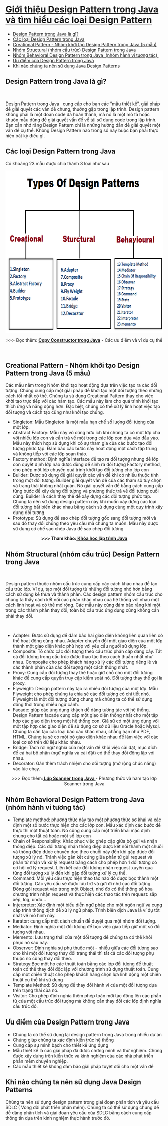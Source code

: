 <div class="wrapper">
                            <h1 class="title mb-0">
                                <a href="#">Giới thiệu Design Pattern trong Java và tìm hiểu các loại Design Pattern</a>
                            </h1>
                            <div class="content">
                                




<div class="mce-toc text-bold" contenteditable="false">

<ul>
<li><a href="#design-pattern-trong-java-la-gi">Design Pattern trong Java là gì?</a></li>
<li><a href="#cac-loai-design-pattern-trong-java">Các loại Design Pattern trong Java</a></li>
<li><a href="#creational-pattern-nhom-khoi-tao-design-pattern-trong-java-5-mau">Creational Pattern - Nhóm khởi tạo Design Pattern trong Java (5 mẫu)</a></li>
<li><a href="#nhom-structural-nhom-cau-truc-design-pattern-trong-java">Nhóm Structural (nhóm cấu trúc) Design Pattern trong Java</a></li>
<li><a href="#nhom-behavioral-design-pattern-trong-java-nhom-hanh-vi-tuong-tac-">Nhóm Behavioral Design Pattern trong Java&nbsp; (nhóm hành vi tương tác)&nbsp;</a></li>
<li><a href="#uu-diem-cua-design-pattern-trong-java">Ưu điểm của Design Pattern trong Java</a></li>
<li><a href="#khi-nao-chung-ta-nen-su-dung-java-design-patterns">Khi nào chúng ta nên sử dụng Java Design Patterns</a></li>
</ul>
</div>
<h2 id="design-pattern-trong-java-la-gi"><strong>Design Pattern trong Java là gì?</strong></h2>
<p>&nbsp;</p>
<p><span style="font-weight: 400;">Design Pattern trong Java &nbsp; cung cấp cho bạn các “mẫu thiết kế”, giải pháp để giải quyết các vấn đề chung, thường gặp trong lập trình. Design pattern không phải là một đoạn code đã hoàn thành, mà nó là một mô tả hoặc khuôn mẫu dùng để giải quyết vấn đề về tái sử dụng code trong lập trình. Bạn cần nhớ rằng Design Pattern chỉ là những hướng dẫn để giải quyết một vấn đề cụ thể. Không Design Pattern nào trong số này buộc bạn phải thực hiện bất kỳ điều gì.</span></p>
<h2 id="cac-loai-design-pattern-trong-java"><strong>Các loại Design Pattern trong Java</strong></h2>
<p><span style="font-weight: 400;">Có khoảng 23 mẫu được chia thành 3 loại như sau</span></p>
<p><span style="font-weight: 400;"><img style="display: block; margin-left: auto; margin-right: auto;" src="https://raw.githubusercontent.com/gamethapcam/gamethapcam.github.io/main/img/design-pattern.png" alt="Design Pattern trong Java" width="724" height="517"></span></p>
<p style="text-align: center;"><span style="font-weight: 400;">&gt;&gt;&gt; Đọc thêm: </span><strong><a href="/tin-tuc/copy-constructor-trong-java">Copy Constructor trong Java</a></strong><span style="font-weight: 400;"> - Các ưu điểm và ví dụ cụ thể</span></p>
<p>&nbsp;</p>
<h2 id="creational-pattern-nhom-khoi-tao-design-pattern-trong-java-5-mau"><strong>Creational Pattern - Nhóm khởi tạo Design Pattern trong Java (5 mẫu)</strong></h2>
<p><span style="font-weight: 400;">Các mẫu nằm trong Nhóm khởi tạo hoạt động dựa trên việc tạo ra các đối tượng. Chúng cung cấp một giải pháp để khởi tạo một đối tượng theo những cách tốt nhất có thể. Chúng ta sử dụng Creational Pattern thay cho việc khởi tạo trực tiếp với các hàm tạo. Các mẫu này làm cho quá trình khởi tạo thích ứng và năng động hơn. Đặc biệt, chúng có thể xử lý linh hoạt việc tạo đối tượng và cách tạo cũng như khởi tạo chúng.</span></p>
<ul>
<li style="font-weight: 400;" aria-level="1"><span style="font-weight: 400;">Singleton: Mẫu Singleton là một mẫu hạn chế số lượng đối tượng của một lớp.</span></li>
<li style="font-weight: 400;" aria-level="1"><span style="font-weight: 400;">Abstract Factory: Mẫu này vô cùng hữu ích khi chúng ta có một lớp cha với nhiều lớp con và cần trả về một trong các lớp con dựa vào đầu vào. Mẫu này thích hợp sử dụng khi có sự tham gia của các bước tạo đối tượng phức tạp. Đảm bảo các bước này hoạt động một cách tập trung và không tiếp với các lớp soạn thảo.&nbsp;</span></li>
<li style="font-weight: 400;" aria-level="1"><span style="font-weight: 400;">Factory method: Định nghĩa Interface để tạo ra đối tượng nhưng để lớp con quyết định lớp nào được dùng để sinh ra đối tượng Factory method, cho phép một lớp chuyển quá trình khởi tạo đối tượng cho lớp con</span></li>
<li style="font-weight: 400;" aria-level="1"><span style="font-weight: 400;">Builder: Được sử dụng để giải quyết các vấn đề khi có nhiều thuộc tính trong một đối tượng. Builder giải quyết vấn đề của các tham số tùy chọn và trạng thái không nhất quán. Nó giải quyết vấn đề bằng cách cung cấp từng bước để xây dựng đối tượng và phương thức trả về đối tượng cuối cùng. Builder là cách thay thế để xây dựng các đối tượng phức tạp. Chúng ta nên sử dụng design pattern này khi muốn xây dựng các loại đối tượng bất biến khác nhau bằng cách sử dụng cùng một quy trình xây dựng đối tượng.</span></li>
<li style="font-weight: 400;" aria-level="1"><span style="font-weight: 400;">Prototype: Sử dụng để sao chép đối tượng gốc sang đối tượng mới và sau đó thay đổi chúng theo yêu cầu mà chúng ta muốn. Mẫu này được sử dụng cơ chế sao chép Java để sao chép đối tượng</span></li>
</ul>
<p style="text-align: center;"><strong>&gt;&gt;&gt; Tham khảo:</strong><a href="/khoa-hoc/lap-trinh-java-web-fullstack"><strong> Khóa học lập trình Java</strong></a></p>
<h2 id="nhom-structural-nhom-cau-truc-design-pattern-trong-java"><strong>Nhóm Structural (nhóm cấu trúc) Design Pattern trong Java</strong></h2>
<p>&nbsp;</p>
<p><span style="font-weight: 400;">Design pattern thuộc nhóm cấu trúc cung cấp các cách khác nhau để tạo cấu trúc lớp. Ví dụ, tạo một đối tượng từ những đối tượng nhỏ hơn bằng cách sử dụng kế thừa và thành phần. Các design pattern nhóm cấu trúc cho chúng ta thấy cách kết nối các phần khác nhau của hệ thống với nhau một cách linh hoạt và có thể mở rộng. Các mẫu này cũng đảm bảo rằng khi một trong các thành phần thay đổi, toàn bộ cấu trúc ứng dụng cũng không cần phải thay đổi.</span></p>
<p>&nbsp;</p>
<ul>
<li style="font-weight: 400;" aria-level="1"><span style="font-weight: 400;">Adapter: Được sử dụng để đảm bảo hai giao diện không liên quan liên có thể hoạt động cùng nhau. Adapter chuyển đổi một giao diện của một lớp thành một giao diện khác phù hợp với yêu cầu người sử dụng lớp.&nbsp;</span></li>
<li style="font-weight: 400;" aria-level="1"><span style="font-weight: 400;">Composite: Tổ chức các đối tượng theo cấu trúc phân cấp dạng cây. Tất cả đối tượng trong cấu trúc được thao tác theo cách thuần nhất như nhau. Composite cho phép khách hàng xử lý các đối tượng riêng lẻ và các thành phần của các đối tượng một cách thống nhất.&nbsp;</span></li>
<li style="font-weight: 400;" aria-level="1"><span style="font-weight: 400;">Proxy: Cung cấp đối tượng thay thế hoặc giữ chỗ cho một đối tượng khác để cung cấp quyền truy cập kiểm soát nó. Đối tượng thay thế gọi là proxy.</span></li>
<li style="font-weight: 400;" aria-level="1"><span style="font-weight: 400;">Flyweight: Design pattern này tạo ra nhiều đối tượng của một lớp. Mẫu Flyweight cho phép chúng ta chia sẻ các đối tượng có chi tiết nhỏ. Flyweight là một đối tượng dùng chung mà chúng ta có thể sử dụng đồng thời trong nhiều ngữ cảnh.&nbsp;</span></li>
<li style="font-weight: 400;" aria-level="1"><span style="font-weight: 400;">Facade: giúp các ứng dụng khách dễ dàng tương tác với hệ thống. Design Pattern facade cung cấp một giao diện thống nhất cho một tập hợp các giao diện trong một hệ thống con. Giả sử có một ứng dụng với một tập hợp các giao diện để sử dụng cơ sở dữ liệu Oracle hoặc Mysql. Chúng ta cần tạo các loại báo cáo khác nhau, chẳng hạn như PDF, HTML. Chúng ta sẽ có một bộ giao diện khác nhau để làm việc với các loại cơ sở trên dữ liệu khác nhau.</span></li>
<li style="font-weight: 400;" aria-level="1"><span style="font-weight: 400;">Bridge: Tách rời ngữ nghĩa của một vấn đề khỏi việc cài đặt, mục đích để cả hai bộ phận (ngữ nghĩa và cài đặt) có thể thay đổi động lập với nhau.</span></li>
<li style="font-weight: 400;" aria-level="1"><span style="font-weight: 400;">Decorator: Gán thêm trách nhiệm cho đối tượng (mở rộng chức năng) vào lúc chạy.</span></li>
</ul>
<p style="text-align: center;"><span style="font-weight: 400;">&gt;&gt;&gt; Đọc thêm:</span><strong><a href="/tin-tuc/lop-scanner-trong-java"> Lớp Scanner trong Java </a></strong><span style="font-weight: 400;"><strong>-</strong> Phương thức và hàm tạo lớp Scanner trong Java</span></p>
<h2 id="nhom-behavioral-design-pattern-trong-java-nhom-hanh-vi-tuong-tac-"><strong>Nhóm Behavioral Design Pattern trong Java&nbsp; (nhóm hành vi tương tác)&nbsp;</strong></h2>
<ul>
<li style="font-weight: 400;" aria-level="1"><span style="font-weight: 400;">Template method: phương thức này tạo một phương thức sơ khai và xác định một số bước thực hiện cho các lớp con. Mẫu xác định các bước để thực thi một thuật toán. Nó cũng cung cấp một triển khai mặc định chung cho tất cả hoặc một số lớp con</span></li>
<li style="font-weight: 400;" aria-level="1"><span style="font-weight: 400;">Chain of Responsibility: Khắc phục việc ghép cặp giữa bộ gửi và nhận thông điệp. Các đối tượng nhận thông điệp được kết nối thành một chuỗi và thông điệp được chuyển dọc theo chuỗi này đến khi gặp được đối tượng xử lý nó. Tránh việc gắn kết cứng giữa phần tử gửi request và phần tử nhận và xử lý request bằng cách cho phép hơn 1 đối tượng có cơ hội xử lý request. Liên kết các đối tượng nhận request xuyên qua từng đối tượng xử lý đến khi gặp đối tượng xử lý cụ thể.&nbsp;</span></li>
<li style="font-weight: 400;" aria-level="1"><span style="font-weight: 400;">Command: Mỗi yêu cầu thực hiện thao tác nào đó được bọc thành một đối tượng. Các yêu cầu sẽ được lưu trữ và gửi đi như các đối tượng. Đóng gói request vào trong một Object, nhờ đó có thể thông số hóa chương trình nhận request và thực hiện các thao tác trên request: sắp xếp, log, undo…</span></li>
<li style="font-weight: 400;" aria-level="1"><span style="font-weight: 400;">Interpreter: Xác định một biểu diễn ngữ pháp cho một ngôn ngữ và cung cấp trình thông dịch để xử lý ngữ pháp. Trình biên dịch Java là ví dụ tốt nhất về mô hình này.</span></li>
<li style="font-weight: 400;" aria-level="1"><span style="font-weight: 400;">Iterator: cung cấp một cách chuẩn để duyệt qua một nhóm đối tượng.&nbsp;</span></li>
<li style="font-weight: 400;" aria-level="1"><span style="font-weight: 400;">Mediator: Định nghĩa một đối tượng để bọc việc giao tiếp giữ một số đối tượng với nhau.</span></li>
<li style="font-weight: 400;" aria-level="1"><span style="font-weight: 400;">Memento: Lưu trạng thái của một đối tượng để chúng ta có thể khôi phục nó sau này.&nbsp;</span></li>
<li style="font-weight: 400;" aria-level="1"><span style="font-weight: 400;">Observer: Định nghĩa sự phụ thuộc một - nhiều giữa các đối tượng sao cho khi một đối tượng thay đổi trạng thái thì tất cả các đối tượng phụ thuộc nó cũng thay đổi theo.&nbsp;</span></li>
<li style="font-weight: 400;" aria-level="1"><span style="font-weight: 400;">Strategy:Bọc một họ các thuật toán bằng các lớp đối tượng để thuật toán có thể thay đổi độc lập với chương trình sử dụng thuật toán. Cung cấp một chiến thuật cho phép khách hàng chọn lựa linh động một chiến thuật cụ thể khi sử dụng</span></li>
<li style="font-weight: 400;" aria-level="1"><span style="font-weight: 400;">Template Method: Sử dụng để thay đổi hành vi của một đối tượng dựa trên trạng thái của nó.&nbsp;</span></li>
<li style="font-weight: 400;" aria-level="1"><span style="font-weight: 400;">Visitor: Cho phép định nghĩa thêm phép toán mới tác động lên các phần tử của một cấu trúc đối tượng mà không cần thay đổi các lớp định nghĩa cấu trúc đó.&nbsp;</span></li>
</ul>
<h2 id="uu-diem-cua-design-pattern-trong-java"><strong>Ưu điểm của Design Pattern trong Java</strong></h2>
<ul>
<li style="font-weight: 400;" aria-level="1"><span style="font-weight: 400;">Chúng ta có thể sử dụng lại design pattern trong Java trong nhiều dự án</span></li>
<li style="font-weight: 400;" aria-level="1"><span style="font-weight: 400;">Chúng giúp chúng ta xác định kiến trúc hệ thống</span></li>
<li style="font-weight: 400;" aria-level="1"><span style="font-weight: 400;">Cung cấp sự minh bạch cho thiết kế ứng dụng</span></li>
<li style="font-weight: 400;" aria-level="1"><span style="font-weight: 400;">Mẫu thiết kế là các giải pháp đã được chứng minh và thử nghiệm. Chúng được xây dựng trên kiến thức và kinh nghiệm của các nhà phát triển phần mềm chuyên nghiệp.</span></li>
<li style="font-weight: 400;" aria-level="1"><span style="font-weight: 400;">Các mẫu thiết kế không đảm bảo giải pháp tuyệt đối cho một vấn đề</span></li>
</ul>
<h2 id="khi-nao-chung-ta-nen-su-dung-java-design-patterns"><strong>Khi nào chúng ta nên sử dụng Java Design Patterns</strong></h2>
<p><span style="font-weight: 400;">Chúng ta nên sử dụng design pattern trong giai đoạn phân tích và yêu cầu SDLC ( Vòng đời phát triển phần mềm). Chúng ta có thể sử dụng chung để dễ dàng phân tích và giai đoạn yêu cầu của SDLC bằng cách cung cấp thông tin dựa trên kinh nghiệm thực hành trước đó.&nbsp;</span></p>
